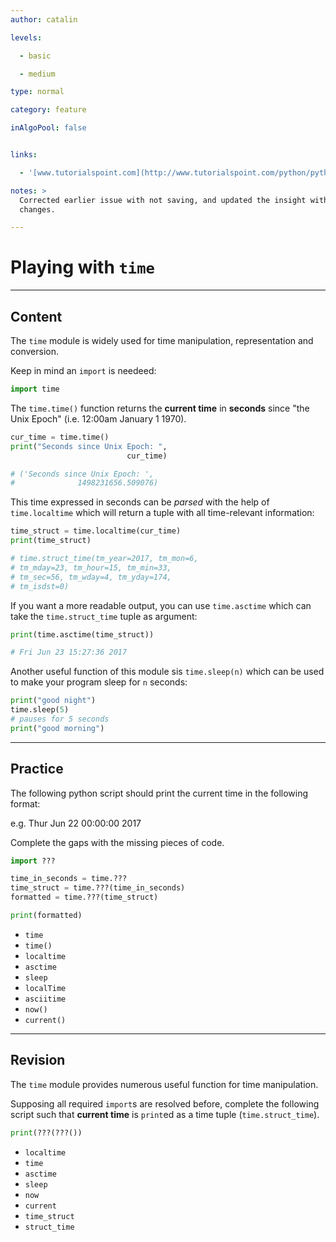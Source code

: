 ```yaml
---
author: catalin

levels:

  - basic

  - medium

type: normal

category: feature

inAlgoPool: false


links:

  - '[www.tutorialspoint.com](http://www.tutorialspoint.com/python/python_date_time.htm){website}'

notes: >
  Corrected earlier issue with not saving, and updated the insight with my
  changes.

---
```


# Playing with `time`

---
## Content

The `time` module is widely used for time manipulation, representation and conversion.

Keep in mind an `import` is needeed:
```py
import time
```

The `time.time()` function returns the **current time** in **seconds** since "the Unix Epoch" (i.e. 12:00am January 1 1970).

```python
cur_time = time.time()
print("Seconds since Unix Epoch: ",
                          cur_time)

# ('Seconds since Unix Epoch: ',
#              1498231656.509076)
```

This time expressed in seconds can be *parsed* with the help of `time.localtime` which will return a tuple with all time-relevant information:

```python
time_struct = time.localtime(cur_time)
print(time_struct)

# time.struct_time(tm_year=2017, tm_mon=6,
# tm_mday=23, tm_hour=15, tm_min=33,
# tm_sec=56, tm_wday=4, tm_yday=174,
# tm_isdst=0)
```

If you want a more readable output, you can use `time.asctime` which can take the `time.struct_time` tuple as argument:

```python
print(time.asctime(time_struct))

# Fri Jun 23 15:27:36 2017
```

Another useful function of this module sis `time.sleep(n)` which can be used to make your program sleep for `n` seconds:
```python
print("good night")
time.sleep(5)
# pauses for 5 seconds
print("good morning")
```

---
## Practice

The following python script should print the current time in the following format:

e.g. Thur Jun 22 00:00:00 2017

Complete the gaps with the missing pieces of code.

```py
import ???

time_in_seconds = time.???
time_struct = time.???(time_in_seconds)
formatted = time.???(time_struct)

print(formatted)

```


* `time`
* `time()`
* `localtime`
* `asctime`
* `sleep`
* `localTime`
* `asciitime`
* `now()`
* `current()`

---
## Revision

The `time` module provides numerous useful function for time manipulation.

Supposing all required `import`s are resolved before, complete the following script such that **current time** is `print`ed as a time tuple (`time.struct_time`).

```py
print(???(???())
```


* `localtime`
* `time`
* `asctime`
* `sleep`
* `now`
* `current`
* `time_struct`
* `struct_time`

